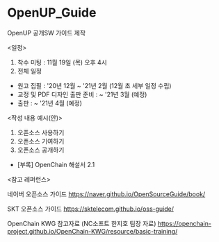 # OpenUP_Guide
OpenUP 공개SW 가이드 제작

<일정>
1. 착수 미팅 : 11월 19일 (목) 오후 4시
2. 전체 일정 
  - 원고 집필 : '20년 12월 ~ '21년 2월 (12월 초 세부 일정 수립)
  - 교정 및 PDF 디자인 출판 준비 : ~ '21년 3월 (예정)
  - 출판 : ~ '21년 4월 (예정)
  
<작성 내용 예시(안)>
1. 오픈소스 사용하기
2. 오픈소스 기여하기
3. 오픈소스 공개하기
  * [부록] OpenChain 해설서 2.1
  
<참고 레퍼런스>

네이버 오픈소스 가이드
https://naver.github.io/OpenSourceGuide/book/  

SKT 오픈소스 가이드
https://sktelecom.github.io/oss-guide/

OpenChain KWG  참고자료 (NC소프트 한지호 팀장 자료) 
https://openchain-project.github.io/OpenChain-KWG/resource/basic-training/
